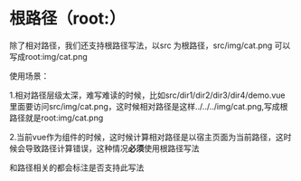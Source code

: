 # 根路径（root:）

除了相对路径，我们还支持根路径写法，以src 为根路径，src/img/cat.png 可以写成root:img/cat.png

使用场景：

1.相对路径层级太深，难写难读的时候，比如src/dir1/dir2/dir3/dir4/demo.vue 里面要访问src/img/cat.png，这时候相对路径是这样../../../img/cat.png,写成根路径就是root:img/cat.png

2.当前vue作为组件的时候，这时候计算相对路径是以宿主页面为当前路径，这时候会导致路径计算错误，这种情况**必须**使用根路径写法

和路径相关的都会标注是否支持此写法

